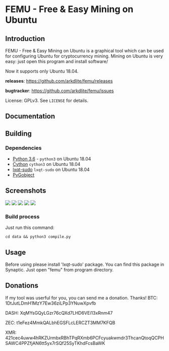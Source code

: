 # FEMU - Free & Easy Mining on Ubuntu


## Introduction

FEMU - Free & Easy Mining on Ubuntu is a graphical tool which can be used for
configuring Ubuntu for cryptocurrency mining. Mining on Ubuntu is very easy:
just open this program and install software/

Now it supports only Ubuntu 18.04.


**releases**: https://github.com/arkdlite/femu/releases

**bugtracker**: https://github.com/arkdlite/femu/issues


License: GPLv3.  See `LICENSE` for details.


## Documentation

## Building

### Dependencies

* [Python 3.6](https://python.org/) - `python3` on Ubuntu 18.04
* [Cython](http://cython.org/) `cython3` on Ubuntu 18.04
* [lxqt-sudo](https://github.com/lxqt/lxqt-sudo) `lxqt-sudo` on Ubuntu 18.04
* [PyGobject](https://pygobject.readthedocs.io/en/latest)

## Screenshots

![](https://s8.hostingkartinok.com/uploads/images/2018/08/d4e12f48d288bb429cca769693035c03.jpg)
![](https://s8.hostingkartinok.com/uploads/images/2018/08/f5e08a869db7c5d27babaca8594d1817.jpg)
![](https://s8.hostingkartinok.com/uploads/images/2018/08/8c722fc705fecd1d88e81f2474d67684.jpg)
![](https://s8.hostingkartinok.com/uploads/images/2018/08/c90262553b3adcf09b9cc96d57783c10.jpg)
![](https://s8.hostingkartinok.com/uploads/images/2018/08/fe68dc95b4ad7d0e14b775127180a022.jpg)
### Build process

Just run this command:

`cd data && python3 compile.py`


## Usage

Before using please install 'lxqt-sudo' package. You can find this
package in Synaptic.
Just open "femu" from program directory.

## Donations

If my tool was userful for you, you can send me a donation. Thanks!
BTC: 1DtJutLDmH1MzY7Ew36ziLPp3YNuwXpvfb

DASH: XqMYsGQyLGzr76cQXd7LHD6VEi13xRnm47

ZEC: t1eFez4MmkQALbhEGSFLcLERCZT3MM7KFQB

XMR: 421cec4uww4hRKZUrmbxRBhTPqRXmb6PCFcyuakwmdr3ThcanQtoqQCPHSAWC4PPZfjAN6tt5yx7rSQf25SyTKhdFcsBaWK

